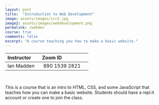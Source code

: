 ```yaml
---
layout: post
title:  "Introduction to Web Development"
image: assets/images/icc2.jpg
image2: assets/images/webdevelopment.png
permalink: /webdev
course: true
comments: false
excerpt: "A course teaching you how to make a basic website."
---
```


| Instructor | &nbsp;&nbsp;Zoom ID &nbsp; |
| :---        |        :--- |  
| Ian Madden | &nbsp;&nbsp; 890 1539 2821 &nbsp; &nbsp; |

<br>

This is a course that is an intro to HTML, CSS, and some JavaScript that teaches how you can make a basic website. Students should have a repl.it account or create one to join the class.
